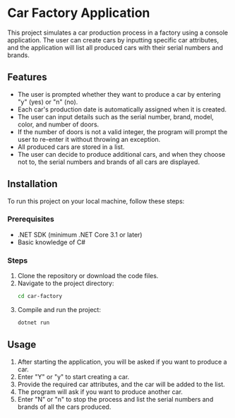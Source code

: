 # Car Factory Application

This project simulates a car production process in a factory using a console application. The user can create cars by inputting specific car attributes, and the application will list all produced cars with their serial numbers and brands.

## Features

- The user is prompted whether they want to produce a car by entering "y" (yes) or "n" (no). 
- Each car's production date is automatically assigned when it is created.
- The user can input details such as the serial number, brand, model, color, and number of doors.
- If the number of doors is not a valid integer, the program will prompt the user to re-enter it without throwing an exception.
- All produced cars are stored in a list.
- The user can decide to produce additional cars, and when they choose not to, the serial numbers and brands of all cars are displayed.

## Installation

To run this project on your local machine, follow these steps:

### Prerequisites

- .NET SDK (minimum .NET Core 3.1 or later)
- Basic knowledge of C#

### Steps

1. Clone the repository or download the code files.
2. Navigate to the project directory:
   ```bash
   cd car-factory
   ```
3. Compile and run the project:
   ```bash
   dotnet run
   ```

## Usage

1. After starting the application, you will be asked if you want to produce a car.
2. Enter "Y" or "y" to start creating a car.
3. Provide the required car attributes, and the car will be added to the list.
4. The program will ask if you want to produce another car.
5. Enter "N" or "n" to stop the process and list the serial numbers and brands of all the cars produced.